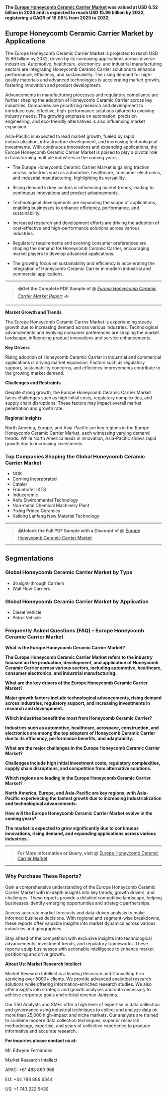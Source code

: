 <p><strong>The <a href="https://www.marketresearchintellect.com/download-sample/?rid=904675&amp;utm_source=Pulse-April-Europe&amp;utm_medium=852">Europe Honeycomb Ceramic Carrier Market</a> was valued at USD 6.52 billion in 2024 and is expected to reach USD 15.96 billion by 2032, registering a CAGR of 16.09% from 2025 to 2032.</strong></p><h2>Europe Honeycomb Ceramic Carrier Market by Applications&nbsp;</h2><p><p>The Europe Honeycomb Ceramic Carrier Market is projected to reach USD 15.96 billion by 2032, driven by its increasing applications across diverse industries. Automotive, healthcare, electronics, and industrial manufacturing sectors are integrating Honeycomb Ceramic Carrier solutions to enhance performance, efficiency, and sustainability. The rising demand for high-quality materials and advanced technologies is accelerating market growth, fostering innovation and product development.</p><p>Advancements in manufacturing processes and regulatory compliance are further shaping the adoption of Honeycomb Ceramic Carrier across key industries. Companies are prioritizing research and development to introduce cost-effective, high-performance solutions tailored to evolving industry needs. The growing emphasis on automation, precision engineering, and eco-friendly alternatives is also influencing market expansion.</p><p>Asia-Pacific is expected to lead market growth, fueled by rapid industrialization, infrastructure development, and increasing technological investments. With continuous innovations and expanding applications, the Europe Honeycomb Ceramic Carrier Market is poised to play a pivotal role in transforming multiple industries in the coming years.</p></p><ul><li><p>The Europe Honeycomb Ceramic Carrier Market is gaining traction across industries such as automotive, healthcare, consumer electronics, and industrial manufacturing, highlighting its versatility.</p></li><li><p>Rising demand in key sectors is influencing market trends, leading to continuous innovations and product advancements.</p></li><li><p>Technological developments are expanding the scope of applications, enabling businesses to enhance efficiency, performance, and sustainability.</p></li><li><p>Increased research and development efforts are driving the adoption of cost-effective and high-performance solutions across various industries.</p></li><li><p>Regulatory requirements and evolving consumer preferences are shaping the demand for Honeycomb Ceramic Carrier, encouraging market players to develop advanced applications.</p></li><li><p>The growing focus on sustainability and efficiency is accelerating the integration of Honeycomb Ceramic Carrier in modern industrial and commercial applications.</p></li></ul><hr /><blockquote><p><strong><span class="font-[700]">📥Get the Complete PDF Sample of @ </span></strong><em><span class="font-[700]"><a href="https://www.marketresearchintellect.com/download-sample/?rid=904675&amp;utm_source=Pulse-April-Europe&amp;utm_medium=852" target="_blank" data-tracking-control-name="article-ssr-frontend-pulse_little-text-block" data-tracking-will-navigate="" data-test-link="">Europe Honeycomb Ceramic Carrier Market Report</a>&nbsp;📥</span></em></p></blockquote><hr /><p class="" data-start="77" data-end="360"><strong data-start="77" data-end="105">Market Growth and Trends</strong></p><p class="" data-start="77" data-end="360">The Europe Honeycomb Ceramic Carrier Market is experiencing steady growth due to increasing demand across various industries. Technological advancements and evolving consumer preferences are shaping the market landscape, influencing product innovations and service enhancements.</p><p class="" data-start="362" data-end="606"><strong data-start="362" data-end="377">Key Drivers</strong></p><p class="" data-start="362" data-end="606">Rising adoption of Honeycomb Ceramic Carrier in industrial and commercial applications is driving market expansion. Factors such as regulatory support, sustainability concerns, and efficiency improvements contribute to the growing market demand.</p><p class="" data-start="608" data-end="849"><strong data-start="608" data-end="637">Challenges and Restraints</strong></p><p class="" data-start="608" data-end="849">Despite strong growth, the Europe Honeycomb Ceramic Carrier Market faces challenges such as high initial costs, regulatory complexities, and supply chain disruptions. These factors may impact overall market penetration and growth rate.</p><p class="" data-start="851" data-end="1095"><strong data-start="851" data-end="872">Regional Insights</strong></p><p class="" data-start="851" data-end="1095">North America, Europe, and Asia-Pacific are key regions in the Europe Honeycomb Ceramic Carrier Market, each witnessing varying demand trends. While North America leads in innovation, Asia-Pacific shows rapid growth due to increasing investments.</p><p><h3>Top Companies Shaping the Global Honeycomb Ceramic Carrier Market </h3><ul><li>NGK</li><li>Corning Incorporated</li><li>Cataler</li><li>Fraunhofer IKTS</li><li>Induceramic</li><li>Aofu Environmental Technology</li><li>Non-metal Chemical Machinery Plant</li><li>Yixing Prince Ceramics</li><li>Kailong Lanfeng New Material Technology</li></ul></p><hr /><blockquote><p><strong>📥Unlock the Full PDF Sample with a Discount of @</strong> <a href="https://www.marketresearchintellect.com/ask-for-discount/?rid=904675&amp;utm_source=Pulse-April-Europe&amp;utm_medium=852">Europe Honeycomb Ceramic Carrier Market</a></p></blockquote><hr /><p><h2>Segmentations</h2><h3>Global Honeycomb Ceramic Carrier Market by Type</h3><ul><li>Straight-through Carriers</li><li>Wall Flow Carriers</li></ul><h3>Global Honeycomb Ceramic Carrier Market by Application</h3><ul><li>Diesel Vehicle</li><li>Petrol Vehicle</li></ul></p><h3><strong>Frequently Asked Questions (FAQ) &ndash; Europe Honeycomb Ceramic Carrier Market</strong></h3><p><strong>What is the Europe Honeycomb Ceramic Carrier Market?</strong></p><p><strong>The Europe Honeycomb Ceramic Carrier Market refers to the industry focused on the production, development, and application of Honeycomb Ceramic Carrier across various sectors, including automotive, healthcare, consumer electronics, and industrial manufacturing.</strong></p><p><strong>What are the key drivers of the Europe Honeycomb Ceramic Carrier Market?</strong></p><p><strong>Major growth factors include technological advancements, rising demand across industries, regulatory support, and increasing investments in research and development.</strong></p><p><strong>Which industries benefit the most from Honeycomb Ceramic Carrier?</strong></p><p><strong>Industries such as automotive, healthcare, aerospace, construction, and electronics are among the top adopters of Honeycomb Ceramic Carrier due to its efficiency, performance benefits, and adaptability.</strong></p><p><strong>What are the major challenges in the Europe Honeycomb Ceramic Carrier Market?</strong></p><p><strong>Challenges include high initial investment costs, regulatory complexities, supply chain disruptions, and competition from alternative solutions.</strong></p><p><strong>Which regions are leading in the Europe Honeycomb Ceramic Carrier Market?</strong></p><p><strong>North America, Europe, and Asia-Pacific are key regions, with Asia-Pacific experiencing the fastest growth due to increasing industrialization and technological advancements.</strong></p><p><strong>How will the Europe Honeycomb Ceramic Carrier Market evolve in the coming years?</strong></p><p><strong>The market is expected to grow significantly due to continuous innovations, rising demand, and expanding applications across various industries.</strong></p><hr /><blockquote><p><span class="font-[700]"><strong>For More Information or Query, visit&nbsp;@</strong>&nbsp;</span><span class="font-[700]"><a href="https://www.marketresearchintellect.com/product/global-honeycomb-ceramic-carrier-market/?utm_source=Linkedin&utm_medium=852" target="_blank" data-tracking-control-name="article-ssr-frontend-pulse_little-text-block" data-tracking-will-navigate="" data-test-link="">Europe Honeycomb Ceramic Carrier Market</a></span></p></blockquote><hr /><h3><strong data-start="0" data-end="31">Why Purchase These Reports?</strong></h3><p class="" data-start="35" data-end="297">Gain a comprehensive understanding of the Europe Honeycomb Ceramic Carrier Market with in-depth insights into key trends, growth drivers, and challenges. These reports provide a detailed competitive landscape, helping businesses identify emerging opportunities and strategic partnerships.</p><p class="" data-start="299" data-end="540">Access accurate market forecasts and data-driven analysis to make informed business decisions. With regional and segment-wise breakdowns, these reports offer valuable insights into market dynamics across various industries and geographies.</p><p class="" data-start="542" data-end="784">Stay ahead of the competition with exclusive insights into technological advancements, investment trends, and regulatory frameworks. These reports equip businesses with actionable intelligence to enhance market positioning and drive growth.</p><p><strong><span class="font-[700]">About Us: Market Research Intellect</span></strong></p><p><span class="">Market Research Intellect is a leading Research and Consulting firm servicing over 5000+ clients. We provide advanced analytical research solutions while offering information-enriched research studies.&nbsp;</span>We also offer insights into strategic and growth analyses and data necessary to achieve corporate goals and critical revenue Janisions.</p><p><span class="">Our 250 Analysts and SMEs offer a high level of expertise in data collection and governance using industrial techniques to collect and analyze data on more than 25,000 high-impact and niche markets. Our analysts are trained to combine modern data collection techniques, superior research methodology, expertise, and years of collective experience to produce informative and accurate research.</span></p><p><strong>For inquiries please contact us at:</strong></p><p>Mr. Edwyne Fernandes</p><p>Market Research Intellect</p><p>APAC: +61 485 860 968</p><p>EU: +44 788 886 6344</p><p>US: +1 743 222 5439</p>